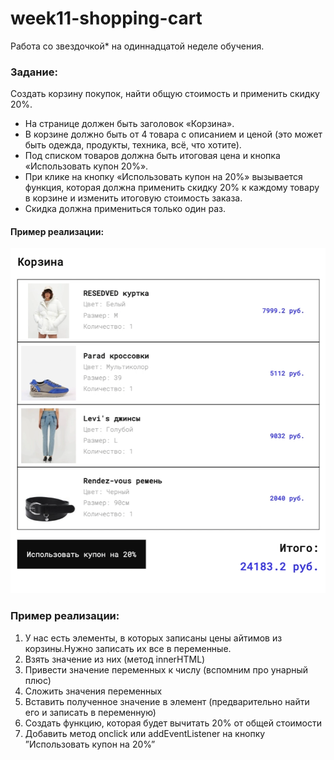 # week11-shopping-cart
Работа со звездочкой* на одиннадцатой неделе обучения.

### Задание:
Создать корзину покупок, найти общую стоимость и применить скидку 20%.

- На странице должен быть заголовок «Корзина».
- В корзине должно быть от 4 товара с описанием и ценой (это может быть одежда, продукты, техника, всё, что хотите).
- Под списком товаров должна быть итоговая цена и кнопка «Использовать купон 20%».
- При клике на кнопку «Использовать купон на 20%» вызывается функция, которая должна применить скидку 20% к каждому товару в корзине и изменить итоговую стоимость заказа.
- Скидка должна примениться только один раз.

#### Пример реализации:
<img
  src=".\assets\img\Скриншот 16-10-2024 025143.png"
  alt="Пример реализации"
  title="Пример реализации" />

### Пример реализации:
1. У нас есть элементы, в которых записаны цены айтимов из корзины.Нужно записать их все в переменные.
2. Взять значение из них (метод innerHTML)
3. Привести значение переменных к числу (вспомним про унарный плюс)
4. Сложить значения переменных
5. Вставить полученное значение в элемент (предварительно найти его и записать в переменную)
6. Создать функцию, которая будет вычитать 20% от общей стоимости
7. Добавить метод onclick или addEventListener на кнопку ”Использовать купон на 20%”
